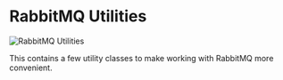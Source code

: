 # RabbitMQ Utilities

![RabbitMQ Utilities](https://github.com/bootiful-podcast/rabbitmq-utilities/workflows/RabbitMQ%20Utilities/badge.svg)

This contains a few utility classes to make working with RabbitMQ more convenient. 
